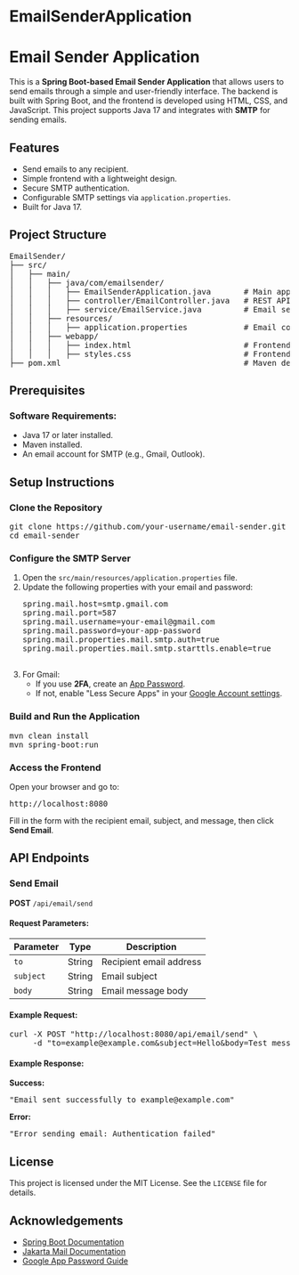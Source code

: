 # EmailSenderApplication
<h1>Email Sender Application</h1>

<p>
    This is a <strong>Spring Boot-based Email Sender Application</strong> that allows users to send emails through a simple and user-friendly interface.
    The backend is built with Spring Boot, and the frontend is developed using HTML, CSS, and JavaScript. This project supports Java 17 and integrates
    with <strong>SMTP</strong> for sending emails.
</p>

<h2>Features</h2>
<ul>
    <li>Send emails to any recipient.</li>
    <li>Simple frontend with a lightweight design.</li>
    <li>Secure SMTP authentication.</li>
    <li>Configurable SMTP settings via <code>application.properties</code>.</li>
    <li>Built for Java 17.</li>
</ul>

<h2>Project Structure</h2>
<pre>
EmailSender/
├── src/
│   ├── main/
│   │   ├── java/com/emailsender/
│   │   │   ├── EmailSenderApplication.java       # Main application file
│   │   │   ├── controller/EmailController.java   # REST API controller
│   │   │   ├── service/EmailService.java         # Email sending logic
│   │   ├── resources/
│   │   │   ├── application.properties            # Email configuration
│   │   ├── webapp/
│   │   │   ├── index.html                        # Frontend HTML
│   │   │   ├── styles.css                        # Frontend CSS
├── pom.xml                                       # Maven dependencies
</pre>

<h2>Prerequisites</h2>
<h3>Software Requirements:</h3>
<ul>
    <li>Java 17 or later installed.</li>
    <li>Maven installed.</li>
    <li>An email account for SMTP (e.g., Gmail, Outlook).</li>
</ul>

<h2>Setup Instructions</h2>
<h3>Clone the Repository</h3>
<pre>
git clone https://github.com/your-username/email-sender.git
cd email-sender
</pre>

<h3>Configure the SMTP Server</h3>
<ol>
    <li>Open the <code>src/main/resources/application.properties</code> file.</li>
    <li>Update the following properties with your email and password:
        <pre>
spring.mail.host=smtp.gmail.com
spring.mail.port=587
spring.mail.username=your-email@gmail.com
spring.mail.password=your-app-password
spring.mail.properties.mail.smtp.auth=true
spring.mail.properties.mail.smtp.starttls.enable=true
        </pre>
    </li>
    <li>
        For Gmail:
        <ul>
            <li>If you use <strong>2FA</strong>, create an <a href="https://support.google.com/accounts/answer/185833" target="_blank">App Password</a>.</li>
            <li>If not, enable "Less Secure Apps" in your <a href="https://myaccount.google.com/security-checkup" target="_blank">Google Account settings</a>.</li>
        </ul>
    </li>
</ol>

<h3>Build and Run the Application</h3>
<pre>
mvn clean install
mvn spring-boot:run
</pre>

<h3>Access the Frontend</h3>
<p>Open your browser and go to:</p>
<pre>
http://localhost:8080
</pre>
<p>Fill in the form with the recipient email, subject, and message, then click <strong>Send Email</strong>.</p>

<h2>API Endpoints</h2>
<h3>Send Email</h3>
<p><strong>POST</strong> <code>/api/email/send</code></p>

<h4>Request Parameters:</h4>
<table>
    <thead>
        <tr>
            <th>Parameter</th>
            <th>Type</th>
            <th>Description</th>
        </tr>
    </thead>
    <tbody>
        <tr>
            <td><code>to</code></td>
            <td>String</td>
            <td>Recipient email address</td>
        </tr>
        <tr>
            <td><code>subject</code></td>
            <td>String</td>
            <td>Email subject</td>
        </tr>
        <tr>
            <td><code>body</code></td>
            <td>String</td>
            <td>Email message body</td>
        </tr>
    </tbody>
</table>

<h4>Example Request:</h4>
<pre>
curl -X POST "http://localhost:8080/api/email/send" \
     -d "to=example@example.com&subject=Hello&body=Test message"
</pre>

<h4>Example Response:</h4>
<p><strong>Success:</strong></p>
<pre>
"Email sent successfully to example@example.com"
</pre>
<p><strong>Error:</strong></p>
<pre>
"Error sending email: Authentication failed"
</pre>

<h2>License</h2>
<p>This project is licensed under the MIT License. See the <code>LICENSE</code> file for details.</p>

<h2>Acknowledgements</h2>
<ul>
    <li><a href="https://spring.io/projects/spring-boot" target="_blank">Spring Boot Documentation</a></li>
    <li><a href="https://eclipse-ee4j.github.io/mail/" target="_blank">Jakarta Mail Documentation</a></li>
    <li><a href="https://support.google.com/accounts/answer/185833" target="_blank">Google App Password Guide</a></li>
</ul>

